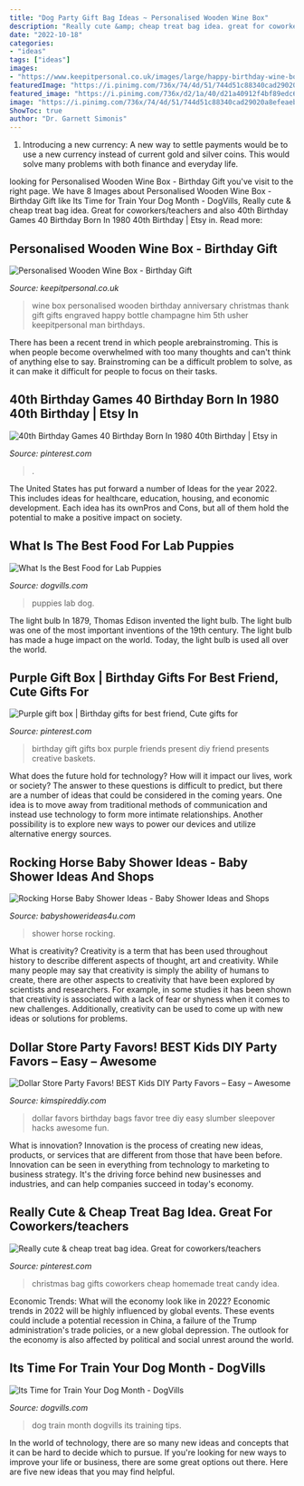 ```yaml
---
title: "Dog Party Gift Bag Ideas ~ Personalised Wooden Wine Box"
description: "Really cute &amp; cheap treat bag idea. great for coworkers/teachers"
date: "2022-10-18"
categories:
- "ideas"
tags: ["ideas"]
images:
- "https://www.keepitpersonal.co.uk/images/large/happy-birthday-wine-box_LRG.jpg"
featuredImage: "https://i.pinimg.com/736x/74/4d/51/744d51c88340cad29020a8efeaeb51ba--the-plastics-at-walmart.jpg"
featured_image: "https://i.pinimg.com/736x/d2/1a/40/d21a40912f4bf89edc6420edc7596ead.jpg"
image: "https://i.pinimg.com/736x/74/4d/51/744d51c88340cad29020a8efeaeb51ba--the-plastics-at-walmart.jpg"
ShowToc: true
author: "Dr. Garnett Simonis"
---
```



1. Introducing a new currency: A new way to settle payments would be to use a new currency instead of current gold and silver coins. This would solve many problems with both finance and everyday life.

	

		
looking for Personalised Wooden Wine Box - Birthday Gift you've visit to the right page. We have 8 Images about Personalised Wooden Wine Box - Birthday Gift like Its Time for Train Your Dog Month - DogVills, Really cute &amp; cheap treat bag idea. Great for coworkers/teachers and also 40th Birthday Games 40 Birthday Born In 1980 40th Birthday | Etsy in. Read more:
		
    
## Personalised Wooden Wine Box - Birthday Gift

<img loading=lazy src="https://www.keepitpersonal.co.uk/images/large/happy-birthday-wine-box_LRG.jpg" onerror="this.onerror=null;this.src='https://tse2.mm.bing.net/th?id=OIP.CIn9M2xg3EkaasV5cMuB4QHaHa&amp;pid=15.1';" alt="Personalised Wooden Wine Box - Birthday Gift">

_Source: keepitpersonal.co.uk_

>wine box personalised wooden birthday anniversary christmas thank gift gifts engraved happy bottle champagne him 5th usher keepitpersonal man birthdays. 

	

There has been a recent trend in which people arebrainstroming. This is when people become overwhelmed with too many thoughts and can't think of anything else to say. Brainstroming can be a difficult problem to solve, as it can make it difficult for people to focus on their tasks.

    
## 40th Birthday Games 40 Birthday Born In 1980 40th Birthday | Etsy In

<img loading=lazy src="https://i.pinimg.com/736x/6d/99/ef/6d99eff402bb0b56fc028d4c265439d9.jpg" onerror="this.onerror=null;this.src='https://tse4.mm.bing.net/th?id=OIP.kCmNqOSUTiC101a9n7Q82wHaLH&amp;pid=15.1';" alt="40th Birthday Games 40 Birthday Born In 1980 40th Birthday | Etsy in">

_Source: pinterest.com_

>. 

	

The United States has put forward a number of Ideas for the year 2022. This includes ideas for healthcare, education, housing, and economic development. Each idea has its ownPros and Cons, but all of them hold the potential to make a positive impact on society.

    
## What Is The Best Food For Lab Puppies

<img loading=lazy src="https://www.dogvills.com/wp-content/uploads/2016/07/lab-puppies-food-f.jpg" onerror="this.onerror=null;this.src='https://tse4.mm.bing.net/th?id=OIP.byu24bTTOb5P45gLGahj1QHaHa&amp;pid=15.1';" alt="What Is the Best Food for Lab Puppies">

_Source: dogvills.com_

>puppies lab dog. 

	

The light bulb
In 1879, Thomas Edison invented the light bulb. The light bulb was one of the most important inventions of the 19th century. The light bulb has made a huge impact on the world. Today, the light bulb is used all over the world.

    
## Purple Gift Box | Birthday Gifts For Best Friend, Cute Gifts For

<img loading=lazy src="https://i.pinimg.com/736x/d2/1a/40/d21a40912f4bf89edc6420edc7596ead.jpg" onerror="this.onerror=null;this.src='https://tse4.mm.bing.net/th?id=OIP.Ajzkh7bgjEX7wEt7BLc0WwHaJ3&amp;pid=15.1';" alt="Purple gift box | Birthday gifts for best friend, Cute gifts for">

_Source: pinterest.com_

>birthday gift gifts box purple friends present diy friend presents creative baskets. 

	

What does the future hold for technology? How will it impact our lives, work or society? The answer to these questions is difficult to predict, but there are a number of ideas that could be considered in the coming years. One idea is to move away from traditional methods of communication and instead use technology to form more intimate relationships. Another possibility is to explore new ways to power our devices and utilize alternative energy sources.

    
## Rocking Horse Baby Shower Ideas - Baby Shower Ideas And Shops

<img loading=lazy src="https://www.babyshowerideas4u.com/wp-content/uploads/2014/01/Rocking-horse-baby-shower-via-Karas-Party-Ideas-KarasPartyIdeas.com-babyshowerideas-rockinghorse-17.jpg" onerror="this.onerror=null;this.src='https://tse4.mm.bing.net/th?id=OIP.JVHPweHmUUJeIhqRnJ8mEQHaKk&amp;pid=15.1';" alt="Rocking Horse Baby Shower Ideas - Baby Shower Ideas and Shops">

_Source: babyshowerideas4u.com_

>shower horse rocking. 

	

What is creativity?
Creativity is a term that has been used throughout history to describe different aspects of thought, art and creativity. While many people may say that creativity is simply the ability of humans to create, there are other aspects to creativity that have been explored by scientists and researchers. For example, in some studies it has been shown that creativity is associated with a lack of fear or shyness when it comes to new challenges. Additionally, creativity can be used to come up with new ideas or solutions for problems.

    
## Dollar Store Party Favors! BEST Kids DIY Party Favors – Easy – Awesome

<img loading=lazy src="https://kimspireddiy.com/wp-content/uploads/2020/01/party-favors-dollar-store-eyelashes-3.jpg" onerror="this.onerror=null;this.src='https://tse3.mm.bing.net/th?id=OIP.N3r7upjtuvAYXigMPwh0tAHaJ4&amp;pid=15.1';" alt="Dollar Store Party Favors! BEST Kids DIY Party Favors – Easy – Awesome">

_Source: kimspireddiy.com_

>dollar favors birthday bags favor tree diy easy slumber sleepover hacks awesome fun. 

	

What is innovation?
Innovation is the process of creating new ideas, products, or services that are different from those that have been before. Innovation can be seen in everything from technology to marketing to business strategy. It's the driving force behind new businesses and industries, and can help companies succeed in today's economy.

    
## Really Cute &amp; Cheap Treat Bag Idea. Great For Coworkers/teachers

<img loading=lazy src="https://i.pinimg.com/736x/74/4d/51/744d51c88340cad29020a8efeaeb51ba--the-plastics-at-walmart.jpg" onerror="this.onerror=null;this.src='https://tse1.mm.bing.net/th?id=OIP.7-JMDjwDHerMgd-9glgcAgHaJ3&amp;pid=15.1';" alt="Really cute &amp; cheap treat bag idea. Great for coworkers/teachers">

_Source: pinterest.com_

>christmas bag gifts coworkers cheap homemade treat candy idea. 

	

Economic Trends: What will the economy look like in 2022?
Economic trends in 2022 will be highly influenced by global events. These events could include a potential recession in China, a failure of the Trump administration's trade policies, or a new global depression. The outlook for the economy is also affected by political and social unrest around the world.

    
## Its Time For Train Your Dog Month - DogVills

<img loading=lazy src="https://www.dogvills.com/wp-content/uploads/2016/01/TRAIN-YOUR-DOG-MONTH-1.jpg" onerror="this.onerror=null;this.src='https://tse4.mm.bing.net/th?id=OIP.F0HTdvMIkCZ2R5r7DUTaLgHaKl&amp;pid=15.1';" alt="Its Time for Train Your Dog Month - DogVills">

_Source: dogvills.com_

>dog train month dogvills its training tips. 

	

In the world of technology, there are so many new ideas and concepts that it can be hard to decide which to pursue. If you're looking for new ways to improve your life or business, there are some great options out there. Here are five new ideas that you may find helpful.

